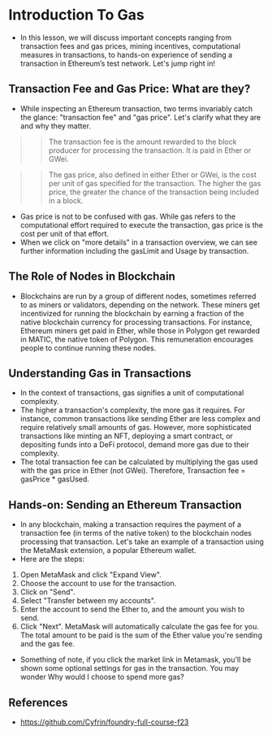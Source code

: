 # Introduction To Gas
- In this lesson, we will discuss important concepts ranging from transaction fees and gas prices, mining incentives, computational measures in transactions, to hands-on experience of sending a transaction in Ethereum’s test network.
Let's jump right in!

## Transaction Fee and Gas Price: What are they?
- While inspecting an Ethereum transaction, two terms invariably catch the glance: "transaction fee" and "gas price". Let's clarify what they are and why they matter.

>> The transaction fee is the amount rewarded to the block producer for processing the transaction. It is paid in Ether or GWei. 

>> The gas price, also defined in either Ether or GWei, is the cost per unit of gas specified for the transaction. The higher the gas price, the greater the chance of the transaction being included in a block.

- Gas price is not to be confused with gas. While gas refers to the computational effort required to execute the transaction, gas price is the cost per unit of that effort.
- When we click on "more details" in a transaction overview, we can see further information including the gasLimit and Usage by transaction.

## The Role of Nodes in Blockchain
- Blockchains are run by a group of different nodes, sometimes referred to as miners or validators, depending on the network. These miners get incentivized for running the blockchain by earning a fraction of the native blockchain currency for processing transactions. For instance, Ethereum miners get paid in Ether, while those in Polygon get rewarded in MATIC, the native token of Polygon. This remuneration encourages people to continue running these nodes.

## Understanding Gas in Transactions
- In the context of transactions, gas signifies a unit of computational complexity.
- The higher a transaction's complexity, the more gas it requires. For instance, common transactions like sending Ether are less complex and require relatively small amounts of gas. However, more sophisticated transactions like minting an NFT, deploying a smart contract, or depositing funds into a DeFi protocol, demand more gas due to their complexity.
- The total transaction fee can be calculated by multiplying the gas used with the gas price in Ether (not GWei). Therefore, Transaction fee = gasPrice * gasUsed.

## Hands-on: Sending an Ethereum Transaction
- In any blockchain, making a transaction requires the payment of a transaction fee (in terms of the native token) to the blockchain nodes processing that transaction. Let's take an example of a transaction using the MetaMask extension, a popular Ethereum wallet.
- Here are the steps:
1. Open MetaMask and click "Expand View".
2. Choose the account to use for the transaction.
3. Click on "Send".
4. Select "Transfer between my accounts".
5. Enter the account to send the Ether to, and the amount you wish to send.
6. Click "Next". MetaMask will automatically calculate the gas fee for you. The total amount to be paid is the sum of the Ether value you're sending and the gas fee.

- Something of note, if you click the market link in Metamask, you'll be shown some optional settings for gas in the transaction. You may wonder Why would I choose to spend more gas?

## References
- https://github.com/Cyfrin/foundry-full-course-f23
